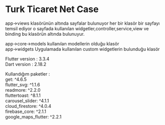 # Turk Ticaret Net Case

app->views klasörünün altında sayfalar bulunuyor her bir klasör bir sayfayı temsil ediyor o sayfada kullanılan widgetler,controller,service,view ve binding bu klasörün altında bulunuyur.<br>

app->core->models kullanılan modellerin olduğu klasör<br>
app->widgets Uygulamada kullanılan custom widgetlerin bulunduğu klasör<br>

Flutter version : 3.3.4<br>
Dart version : 2.18.2<br>

Kullandığım paketler :<br>
get: ^4.6.5 <br>
  flutter_svg: ^1.1.6<br>
  readmore: ^2.2.0<br>
  fluttertoast: ^8.1.1<br>
  carousel_slider: ^4.1.1<br>
  cloud_firestore: ^4.0.4<br>
  firebase_core: ^2.1.1<br>
  google_maps_flutter: ^2.2.1<br>
